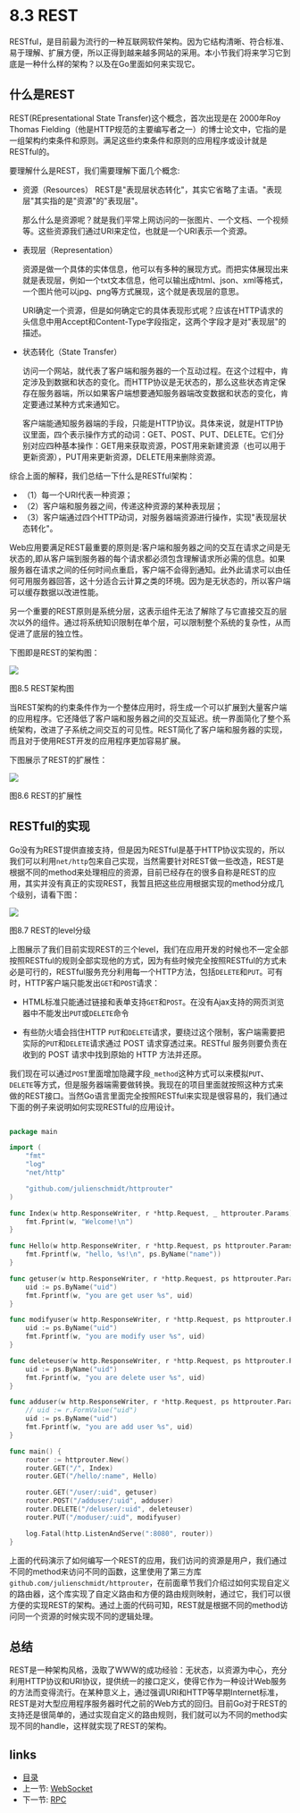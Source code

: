 # 8.3 REST
RESTful，是目前最为流行的一种互联网软件架构。因为它结构清晰、符合标准、易于理解、扩展方便，所以正得到越来越多网站的采用。本小节我们将来学习它到底是一种什么样的架构？以及在Go里面如何来实现它。
## 什么是REST
REST(REpresentational State Transfer)这个概念，首次出现是在 2000年Roy Thomas Fielding（他是HTTP规范的主要编写者之一）的博士论文中，它指的是一组架构约束条件和原则。满足这些约束条件和原则的应用程序或设计就是RESTful的。

要理解什么是REST，我们需要理解下面几个概念:

- 资源（Resources）
  REST是"表现层状态转化"，其实它省略了主语。"表现层"其实指的是"资源"的"表现层"。

  那么什么是资源呢？就是我们平常上网访问的一张图片、一个文档、一个视频等。这些资源我们通过URI来定位，也就是一个URI表示一个资源。

- 表现层（Representation）

  资源是做一个具体的实体信息，他可以有多种的展现方式。而把实体展现出来就是表现层，例如一个txt文本信息，他可以输出成html、json、xml等格式，一个图片他可以jpg、png等方式展现，这个就是表现层的意思。

  URI确定一个资源，但是如何确定它的具体表现形式呢？应该在HTTP请求的头信息中用Accept和Content-Type字段指定，这两个字段才是对"表现层"的描述。

- 状态转化（State Transfer）

  访问一个网站，就代表了客户端和服务器的一个互动过程。在这个过程中，肯定涉及到数据和状态的变化。而HTTP协议是无状态的，那么这些状态肯定保存在服务器端，所以如果客户端想要通知服务器端改变数据和状态的变化，肯定要通过某种方式来通知它。

  客户端能通知服务器端的手段，只能是HTTP协议。具体来说，就是HTTP协议里面，四个表示操作方式的动词：GET、POST、PUT、DELETE。它们分别对应四种基本操作：GET用来获取资源，POST用来新建资源（也可以用于更新资源），PUT用来更新资源，DELETE用来删除资源。

综合上面的解释，我们总结一下什么是RESTful架构：

- （1）每一个URI代表一种资源；
- （2）客户端和服务器之间，传递这种资源的某种表现层；
- （3）客户端通过四个HTTP动词，对服务器端资源进行操作，实现"表现层状态转化"。


Web应用要满足REST最重要的原则是:客户端和服务器之间的交互在请求之间是无状态的,即从客户端到服务器的每个请求都必须包含理解请求所必需的信息。如果服务器在请求之间的任何时间点重启，客户端不会得到通知。此外此请求可以由任何可用服务器回答，这十分适合云计算之类的环境。因为是无状态的，所以客户端可以缓存数据以改进性能。

另一个重要的REST原则是系统分层，这表示组件无法了解除了与它直接交互的层次以外的组件。通过将系统知识限制在单个层，可以限制整个系统的复杂性，从而促进了底层的独立性。

下图即是REST的架构图：

![](/assets/go/images/8.3.rest2.png?raw=true)

图8.5 REST架构图

当REST架构的约束条件作为一个整体应用时，将生成一个可以扩展到大量客户端的应用程序。它还降低了客户端和服务器之间的交互延迟。统一界面简化了整个系统架构，改进了子系统之间交互的可见性。REST简化了客户端和服务器的实现，而且对于使用REST开发的应用程序更加容易扩展。

下图展示了REST的扩展性：

![](/assets/go/images/8.3.rest.png?raw=true)

图8.6 REST的扩展性

## RESTful的实现
Go没有为REST提供直接支持，但是因为RESTful是基于HTTP协议实现的，所以我们可以利用`net/http`包来自己实现，当然需要针对REST做一些改造，REST是根据不同的method来处理相应的资源，目前已经存在的很多自称是REST的应用，其实并没有真正的实现REST，我暂且把这些应用根据实现的method分成几个级别，请看下图：

![](/assets/go/images/8.3.rest3.png?raw=true)

图8.7 REST的level分级

上图展示了我们目前实现REST的三个level，我们在应用开发的时候也不一定全部按照RESTful的规则全部实现他的方式，因为有些时候完全按照RESTful的方式未必是可行的，RESTful服务充分利用每一个HTTP方法，包括`DELETE`和`PUT`。可有时，HTTP客户端只能发出`GET`和`POST`请求：

- HTML标准只能通过链接和表单支持`GET`和`POST`。在没有Ajax支持的网页浏览器中不能发出`PUT`或`DELETE`命令

- 有些防火墙会挡住HTTP `PUT`和`DELETE`请求，要绕过这个限制，客户端需要把实际的`PUT`和`DELETE`请求通过 POST 请求穿透过来。RESTful 服务则要负责在收到的 POST 请求中找到原始的 HTTP 方法并还原。

我们现在可以通过`POST`里面增加隐藏字段`_method`这种方式可以来模拟`PUT`、`DELETE`等方式，但是服务器端需要做转换。我现在的项目里面就按照这种方式来做的REST接口。当然Go语言里面完全按照RESTful来实现是很容易的，我们通过下面的例子来说明如何实现RESTful的应用设计。

```Go

package main

import (
	"fmt"
	"log"
	"net/http"

	"github.com/julienschmidt/httprouter"
)

func Index(w http.ResponseWriter, r *http.Request, _ httprouter.Params) {
	fmt.Fprint(w, "Welcome!\n")
}

func Hello(w http.ResponseWriter, r *http.Request, ps httprouter.Params) {
	fmt.Fprintf(w, "hello, %s!\n", ps.ByName("name"))
}

func getuser(w http.ResponseWriter, r *http.Request, ps httprouter.Params) {
	uid := ps.ByName("uid")
	fmt.Fprintf(w, "you are get user %s", uid)
}

func modifyuser(w http.ResponseWriter, r *http.Request, ps httprouter.Params) {
	uid := ps.ByName("uid")
	fmt.Fprintf(w, "you are modify user %s", uid)
}

func deleteuser(w http.ResponseWriter, r *http.Request, ps httprouter.Params) {
	uid := ps.ByName("uid")
	fmt.Fprintf(w, "you are delete user %s", uid)
}

func adduser(w http.ResponseWriter, r *http.Request, ps httprouter.Params) {
	// uid := r.FormValue("uid")
	uid := ps.ByName("uid")
	fmt.Fprintf(w, "you are add user %s", uid)
}

func main() {
	router := httprouter.New()
	router.GET("/", Index)
	router.GET("/hello/:name", Hello)

	router.GET("/user/:uid", getuser)
	router.POST("/adduser/:uid", adduser)
	router.DELETE("/deluser/:uid", deleteuser)
	router.PUT("/moduser/:uid", modifyuser)

	log.Fatal(http.ListenAndServe(":8080", router))
}

```
上面的代码演示了如何编写一个REST的应用，我们访问的资源是用户，我们通过不同的method来访问不同的函数，这里使用了第三方库`github.com/julienschmidt/httprouter`，在前面章节我们介绍过如何实现自定义的路由器，这个库实现了自定义路由和方便的路由规则映射，通过它，我们可以很方便的实现REST的架构。通过上面的代码可知，REST就是根据不同的method访问同一个资源的时候实现不同的逻辑处理。

## 总结
REST是一种架构风格，汲取了WWW的成功经验：无状态，以资源为中心，充分利用HTTP协议和URI协议，提供统一的接口定义，使得它作为一种设计Web服务的方法而变得流行。在某种意义上，通过强调URI和HTTP等早期Internet标准，REST是对大型应用程序服务器时代之前的Web方式的回归。目前Go对于REST的支持还是很简单的，通过实现自定义的路由规则，我们就可以为不同的method实现不同的handle，这样就实现了REST的架构。

## links
   * [目录](<preface.md>)
   * 上一节: [WebSocket](<08.2.md>)
   * 下一节: [RPC](<08.4.md>)
